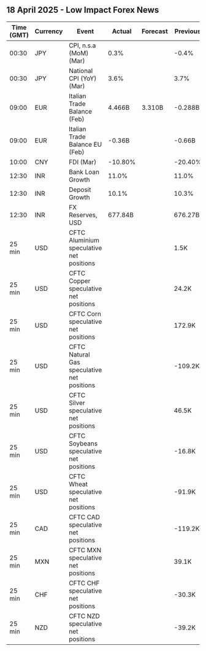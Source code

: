 ## 18 April 2025 - Low Impact Forex News

| Time (GMT) | Currency | Event | Actual | Forecast | Previous |
|------|----------|-------|--------|----------|----------|
| 00:30 | JPY | CPI, n.s.a (MoM) (Mar) | 0.3% |  | -0.4% |
| 00:30 | JPY | National CPI (YoY) (Mar) | 3.6% |  | 3.7% |
| 09:00 | EUR | Italian Trade Balance (Feb) | 4.466B | 3.310B | -0.288B |
| 09:00 | EUR | Italian Trade Balance EU (Feb) | -0.36B |  | -0.66B |
| 10:00 | CNY | FDI (Mar) | -10.80% |  | -20.40% |
| 12:30 | INR | Bank Loan Growth | 11.0% |  | 11.0% |
| 12:30 | INR | Deposit Growth | 10.1% |  | 10.3% |
| 12:30 | INR | FX Reserves, USD | 677.84B |  | 676.27B |
| 25 min | USD | CFTC Aluminium speculative net positions |  |  | 1.5K |
| 25 min | USD | CFTC Copper speculative net positions |  |  | 24.2K |
| 25 min | USD | CFTC Corn speculative net positions |  |  | 172.9K |
| 25 min | USD | CFTC Natural Gas speculative net positions |  |  | -109.2K |
| 25 min | USD | CFTC Silver speculative net positions |  |  | 46.5K |
| 25 min | USD | CFTC Soybeans speculative net positions |  |  | -16.8K |
| 25 min | USD | CFTC Wheat speculative net positions |  |  | -91.9K |
| 25 min | CAD | CFTC CAD speculative net positions |  |  | -119.2K |
| 25 min | MXN | CFTC MXN speculative net positions |  |  | 39.1K |
| 25 min | CHF | CFTC CHF speculative net positions |  |  | -30.3K |
| 25 min | NZD | CFTC NZD speculative net positions |  |  | -39.2K |
